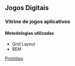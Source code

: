 <h2><b> Jogos Digitais</b></h2>

<h3>Vitrine de jogos aplicativos</h3>

<h4>Metodologias utilizadas</h4>

- Grid Layout
- BEM

<a href="/jogos-digitais/prototipo.pdf">Protótipo</a>
